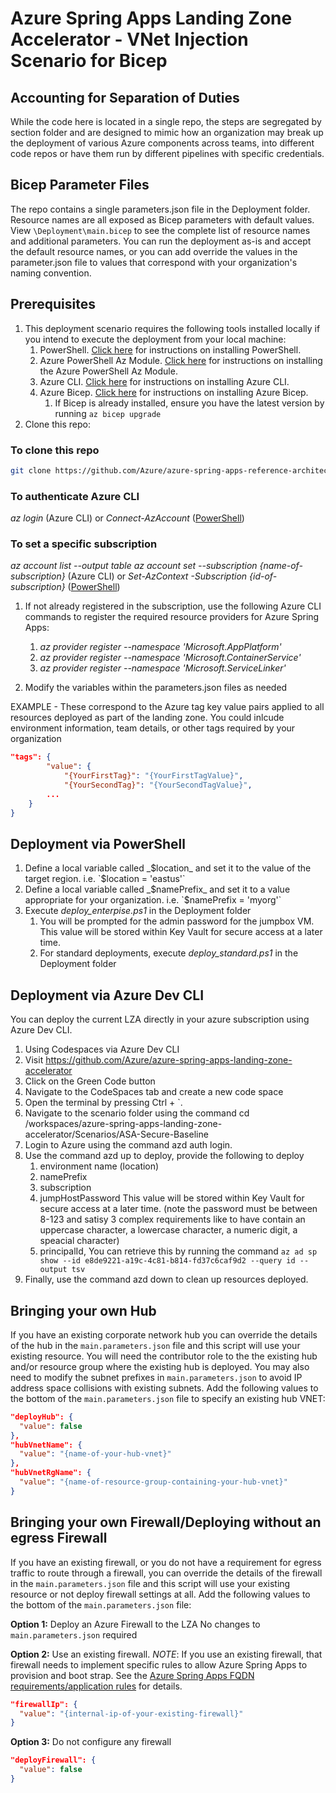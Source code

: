 # Azure Spring Apps Landing Zone Accelerator - VNet Injection Scenario for Bicep

## Accounting for Separation of Duties

While the code here is located in a single repo, the steps are segregated by section folder and are designed to mimic how an organization may break up the deployment of various Azure components across teams, into different code repos or have them run by different pipelines with specific credentials. 

## Bicep Parameter Files

The repo contains a single parameters.json file in the Deployment folder. Resource names are all exposed as Bicep parameters with default values.  View `\Deployment\main.bicep` to see the complete list of resource names and additional parameters.  You can run the deployment as-is and accept the default resource names, or you can add override the values in the parameter.json file to values that correspond with your organization's naming convention.

## Prerequisites

1. This deployment scenario requires the following tools installed locally if you intend to execute the deployment from your local machine:
    1. PowerShell. [Click here](https://learn.microsoft.com/en-us/powershell/scripting/install/installing-powershell?view=powershell-7.3) for instructions on installing PowerShell.
    1. Azure PowerShell Az Module. [Click here](https://learn.microsoft.com/en-us/powershell/azure/install-azure-powershell?view=azps-10.2.0) for instructions on installing the Azure PowerShell Az Module.
    1. Azure CLI. [Click here](https://learn.microsoft.com/en-us/cli/azure/install-azure-cli) for instructions on installing Azure CLI.
    1. Azure Bicep. [Click here](https://learn.microsoft.com/en-us/azure/azure-resource-manager/bicep/install) for instructions on installing Azure Bicep.
        1. If Bicep is already installed, ensure you have the latest version by running `az bicep upgrade`
1. Clone this repo:

### To clone this repo

```bash
git clone https://github.com/Azure/azure-spring-apps-reference-architecture.git`
```

### To authenticate Azure CLI

_az login_ (Azure CLI) or _Connect-AzAccount_ ([PowerShell](https://learn.microsoft.com/en-us/powershell/module/az.accounts/connect-azaccount?view=azps-10.2.0))

### To set a specific subscription

_az account list --output table_
_az account set --subscription {name-of-subscription}_ (Azure CLI) or _Set-AzContext -Subscription {id-of-subscription}_ ([PowerShell](https://docs.microsoft.com/en-us/powershell/module/az.accounts/set-azcontext?view=azps-10.2.0))

1. If not already registered in the subscription, use the following Azure CLI commands to register the required resource providers for Azure Spring Apps:
    1. _az provider register --namespace 'Microsoft.AppPlatform'_
    1. _az provider register --namespace 'Microsoft.ContainerService'_
    1. _az provider register --namespace 'Microsoft.ServiceLinker'_

1. Modify the variables within the parameters.json files as needed

EXAMPLE - These correspond to the Azure tag key value pairs applied to all resources deployed as part of the landing zone.  You could inlcude environment information, team details, or other tags required by your organization

```json
"tags": {
        "value": {
            "{YourFirstTag}": "{YourFirstTagValue}",
            "{YourSecondTag}": "{YourSecondTagValue}",
        ...
    }
}
```

## Deployment via PowerShell

1. Define a local variable called _$location_ and set it to the value of the target region. i.e. `$location = 'eastus'`
1. Define a local variable called _$namePrefix_ and set it to a value appropriate for your organization. i.e. `$namePrefix = 'myorg'`
1. Execute _deploy\_enterpise.ps1_ in the Deployment folder
    1. You will be prompted for the admin password for the jumpbox VM.  This value will be stored within Key Vault for secure access at a later time.
    1. For standard deployments, execute _deploy\_standard.ps1_ in the Deployment folder

## Deployment via Azure Dev CLI

You can deploy the current LZA directly in your azure subscription using Azure Dev CLI.

1. Using Codespaces via Azure Dev CLI
1. Visit https://github.com/Azure/azure-spring-apps-landing-zone-accelerator
1. Click on the Green Code button
1. Navigate to the CodeSpaces tab and create a new code space
1. Open the terminal by pressing Ctrl + `.
1. Navigate to the scenario folder using the command cd /workspaces/azure-spring-apps-landing-zone-accelerator/Scenarios/ASA-Secure-Baseline
1. Login to Azure using the command azd auth login.
1. Use the command azd up to deploy, provide the following to deploy
   1. environment name (location)
   1. namePrefix
   1. subscription
   1. jumpHostPassword This value will be stored within Key Vault for secure access at a later time. (note the password must be between 8-123 and satisy 3 complex requirements like to have contain an uppercase character, a lowercase character, a numeric digit, a speacial character)
   1. principalId, You can retrieve this by running the command `az ad sp show --id e8de9221-a19c-4c81-b814-fd37c6caf9d2 --query id --output tsv`
1. Finally, use the command azd down to clean up resources deployed.

## Bringing your own Hub

If you have an existing corporate network hub you can override the details of the hub in the `main.parameters.json` file and this script will use your existing resource.  You will need the contributor role to the the existing hub and/or resource group where the existing hub is deployed.  You may also need to modify the subnet prefixes in `main.parameters.json` to avoid IP address space collisions with existing subnets.  Add the following values to the bottom of the `main.parameters.json` file to specify an existing hub VNET:

```json
"deployHub": {
  "value": false
},
"hubVnetName": {
  "value": "{name-of-your-hub-vnet}"
},
"hubVnetRgName": {
  "value": "{name-of-resource-group-containing-your-hub-vnet}"
}
```

## Bringing your own Firewall/Deploying without an egress Firewall

If you have an existing firewall, or you do not have a requirement for egress traffic to route through a firewall, you can override the details of the firewall in the `main.parameters.json` file and this script will use your existing resource or not deploy firewall settings at all.  Add the following values to the bottom of the `main.parameters.json` file:

  **Option 1:** Deploy an Azure Firewall to the LZA
    No changes to `main.parameters.json` required

  **Option 2:** Use an existing firewall.  *NOTE*: If you use an existing firewall, that firewall needs to implement specific rules to allow Azure Spring Apps to provision and boot strap.  See the [Azure Spring Apps FQDN requirements/application rules](https://learn.microsoft.com/en-us/azure/spring-apps/vnet-customer-responsibilities#azure-spring-apps-fqdn-requirementsapplication-rules) for details.

```json
"firewallIp": {
  "value": "{internal-ip-of-your-existing-firewall}"
}
```

  **Option 3:** Do not configure any firewall

```json
"deployFirewall": {
  "value": false
}
```
